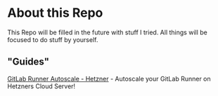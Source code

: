 # About this Repo
This Repo will be filled in the future with stuff I tried. 
All things will be focused to do stuff by yourself.

## "Guides"

[GitLab Runner Autoscale - Hetzner](guides/GitLabHetznerAutoscale.md) - Autoscale your GitLab Runner on Hetzners Cloud Server! 
